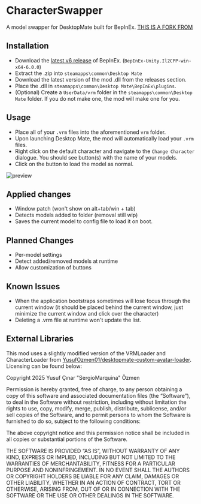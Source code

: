 # CharacterSwapper
 A model swapper for DesktopMate built for BepInEx. [THIS IS A FORK FROM](https://github.com/EBro912/BepInCharacterSwapper)

 ## Installation
 - Download the [latest v6 release](https://builds.bepinex.dev/projects/bepinex_be/733/BepInEx-Unity.IL2CPP-win-x64-6.0.0-be.733%2B995f049.zip) of BepInEx. (`BepInEx-Unity.Il2CPP-win-x64-6.0.0`)
 - Extract the .zip into `steamapps\common\Desktop Mate`
 - Download the latest version of the mod .dll from the releases section.
 - Place the .dll in `steamapps\common\Desktop Mate\BepInEx\plugins`.
 - (Optional) Create a `UserData/vrm` folder in the `steamapps\common\Desktop Mate` folder. If you do not make one, the mod will make one for you.

## Usage
- Place all of your `.vrm` files into the aforementioned `vrm` folder.
- Upon launching Desktop Mate, the mod will automatically load your `.vrm` files.
- Right click on the default character and navigate to the `Change Character` dialogue. You should see button(s) with the name of your models.
- Click on the button to load the model as normal.

![preview](https://cdn.discordapp.com/attachments/343113240143986709/1328204316137226250/image.png?ex=6785da29&is=678488a9&hm=294b679aa54a290a4b05567dcd203c926d648a2c27459bba03813cd2bc4696f3&)

## Applied changes
 - Window patch (won't show on alt+tab/win + tab)
 - Detects models added to folder (removal still wip)
 - Saves the current model to config file to load it on boot.

## Planned Changes
- Per-model settings
- Detect added/removed models at runtime
- Allow customization of buttons

## Known Issues
 - When the application bootstraps sometimes will lose focus through the current window (it should be placed behind the current window, just minimize the current window and click over the character)
 - Deleting a .vrm file at runtime won't update the list.
   
## External Libraries
This mod uses a slightly modified version of the VRMLoader and CharacterLoader from [YusufOzmen01/desktopmate-custom-avatar-loader](https://github.com/YusufOzmen01/desktopmate-custom-avatar-loader). Licensing can be found below:

Copyright 2025 Yusuf Çınar "SergioMarquina" Özmen

Permission is hereby granted, free of charge, to any person obtaining a copy of this software and associated documentation files (the “Software”), to deal in the Software without restriction, including without limitation the rights to use, copy, modify, merge, publish, distribute, sublicense, and/or sell copies of the Software, and to permit persons to whom the Software is furnished to do so, subject to the following conditions:

The above copyright notice and this permission notice shall be included in all copies or substantial portions of the Software.

THE SOFTWARE IS PROVIDED “AS IS”, WITHOUT WARRANTY OF ANY KIND, EXPRESS OR IMPLIED, INCLUDING BUT NOT LIMITED TO THE WARRANTIES OF MERCHANTABILITY, FITNESS FOR A PARTICULAR PURPOSE AND NONINFRINGEMENT. IN NO EVENT SHALL THE AUTHORS OR COPYRIGHT HOLDERS BE LIABLE FOR ANY CLAIM, DAMAGES OR OTHER LIABILITY, WHETHER IN AN ACTION OF CONTRACT, TORT OR OTHERWISE, ARISING FROM, OUT OF OR IN CONNECTION WITH THE SOFTWARE OR THE USE OR OTHER DEALINGS IN THE SOFTWARE.
